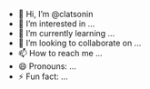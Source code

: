- 👋 Hi, I’m @clatsonin
- 👀 I’m interested in ...
- 🌱 I’m currently learning ...
- 💞️ I’m looking to collaborate on ...
- 📫 How to reach me ...
- 😄 Pronouns: ...
- ⚡ Fun fact: ...

<!---
clatsonin/clatsonin is a ✨ special ✨ repository because its `README.md` (this file) appears on your GitHub profile.
You can click the Preview link to take a look at your changes.
--->
